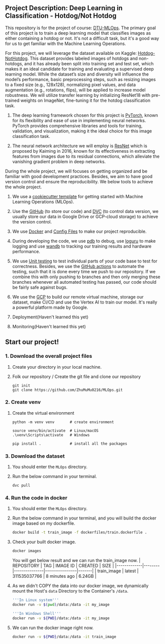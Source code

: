## Project Description: Deep Learning in Classification - Hotdog/Not Hotdog

This repository is for the project of course: [DTU-MLOps](https://skaftenicki.github.io/dtu_mlops/#course-organization). The primary goal of this project is to train a deep learning model that classifies images as either containing a hotdog or not. It's not a difficult task, but it's a good way for us to get familiar with the Machine Learning Operations.

<!-- This task, while simple in its premise, serves as a practical application of image classification using deep learning and demonstrates how neural networks can learn to distinguish between similar and dissimilar objects. Such classification tasks have wide-ranging implications, from food recognition in mobile applications to broader fields like medical imaging and autonomous driving. -->

For this project, we will leverage the dataset available on Kaggle: [Hotdog-NotHotdog](https://www.kaggle.com/datasets/thedatasith/hotdog-nothotdog). This dataset provides labeled images of hotdogs and non-hotdogs, and it has already been split into training set and test set, which makes it an ideal candidate for training and evaluating a supervised deep learning model. While the dataset’s size and diversity will influence the model’s performance, basic preprocessing steps, such as resizing images to a fixed size (e.g., 128x128), normalizing pixel values, and data augmentation (e.g., rotations, flips), will be applied to increase model robustness. We will utilize transfer learning by initializing ResNet18 with pre-trained weights on ImageNet, fine-tuning it for the hotdog classification task.

1. The deep learning framework chosen for this project is [PyTorch](https://github.com/huggingface/pytorch-image-models), known for its flexibility and ease of use in implementing neural networks. PyTorch provides comprehensive libraries and tools for training, validation, and visualization, making it the ideal choice for this image classification task.

2. The neural network architecture we will employ is [ResNet](https://arxiv.org/pdf/1512.03385) which is proposed by Kaiming in 2016, known for its effectiveness in extracting features from images due to its residual connections, which alleviate the vanishing gradient problem in deep networks.

During the whole project, we will focuses on getting organized and be familiar with good development practices. Besides, we aim to have good version control and ensure the reproducibility. We below tools to achieve the whole project.

1. We use a [cookiecutter template](https://github.com/SkafteNicki/mlops_template) for getting started with Machine Learning Operations (MLOps).

2. Use the [GitHub](https://github.com/) (to store our code) and [DVC](https://dvc.org/) (to control data version, we usually store our data in Google Drive or GCP-cloud storage) to achieve the version control.

3. We use [Docker](https://skaftenicki.github.io/dtu_mlops/s3_reproducibility/docker/) and [Config Files](https://skaftenicki.github.io/dtu_mlops/s3_reproducibility/config_files/) to make our project reproducible.

4. During developing the code, we use [pdb](https://docs.python.org/3/library/pdb.html) to debug, use [loguru](https://loguru.readthedocs.io/en/stable/) to make logging and use [wandb](https://wandb.ai/site/) to tracking our training results and hardware performance.

5. We use [Unit testing](https://skaftenicki.github.io/dtu_mlops/s5_continuous_integration/unittesting/) to test individual parts of your code base to test for correctness. Besides, we use the [GitHub actions](https://skaftenicki.github.io/dtu_mlops/s5_continuous_integration/github_actions/) to automate the testing, such that it is done every time we push to our repository. If we combine this with only pushing to branches and then only merging these branches whenever all automated testing has passed, our code should be fairly safe against bugs.

6. We use the [GCP](https://cloud.google.com/storage?utm_source=google&utm_medium=cpc&utm_campaign=emea-dk-all-en-dr-bkws-all-all-trial-b-gcp-1707574&utm_content=text-ad-none-any-dev_c-cre_677656980141-adgp_Hybrid+%7C+BKWS+-+MIX+%7C+Txt+-+Storage+-+Cloud+Storage-kwid_43700078358185205-kwd-298160887431-userloc_1005023&utm_term=kw_cloud+google+storage-net_g-plac_&&gad_source=1&gclid=CjwKCAiAhP67BhAVEiwA2E_9g7MwNmFWBQitjl6x7d70GodgOTlA5IIRxzQz1P-SJ_g2eSfNHLzFmhoCvzAQAvD_BwE&gclsrc=aw.ds&hl=en) to build our remote virtual machine, storage our dataset, make CI/CD and use the Vertex AI to
train our model. It's really a powerful platform made by Google.

7. Deployment(Haven't learned this yet)

8. Monitoring(Haven't learned this yet)


## Start our project!

### 1. Download the overall project files
1. Create your directory in your local machine.

2. Folk our repository / Create the git file and clone our repository

    ```dash
    git init
    git clone https://github.com/ZhuMuMu0216/MLOps.git
    ```

### 2. Create venv
1. Create the virtual environment
    ```dash
    python -m venv venv       # create environment

    source venv/bin/activate  # Linux/macOS
    .\venv\Scripts\activate   # Windows

    pip install .             # install all the packages
    ```

### 3. Download the dataset
1. You should enter the `MLOps` directory.

2. Run the below command in your terminal.
    ```
    dvc pull
    ```
### 4. Run the code in docker
1. You should enter the `MLOps` directory.

2. Run the below command in your terminal, and you will build the docker image based on my dockerfile.

    ```bash
    docker build -t train_image -f dockerfiles/train.dockerfile .

3. Check your built docker image.
    ```bash
    docker images
    ```
    You will get below result and we can run the train_image now.
    | REPOSITORY  | TAG    | IMAGE ID      | CREATED        | SIZE  |
    |-------------|--------|---------------|----------------|-------|
    | train_image | latest | 311535037766  | 8 minutes ago  | 6.24GB |
4. As we didn't COPY the data into our docker image, we dynamically mount the Host's `data` Directory to the Container's `/data`.
    ```bash
    '''In Linux system'''
    docker run -v $(pwd)/data:/data -it my_image

    '''In Windows Shell'''
    docker run -v ${PWD}/data:/data -it my_image

5. We can run the docker image right now.
    ```bash
    docker run -v ${PWD}/data:/data -it train_image
